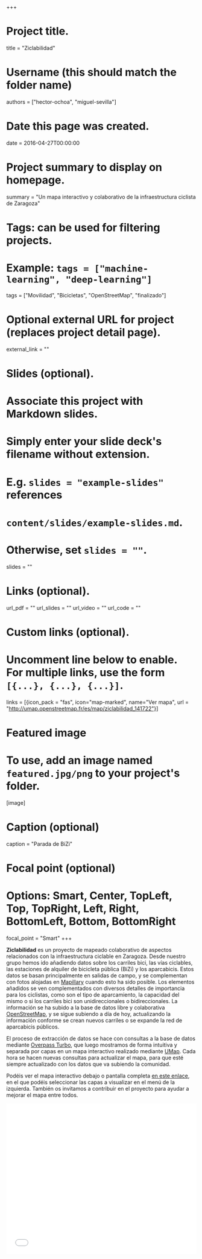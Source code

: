+++
# Project title.
title = "Ziclabilidad"

# Username (this should match the folder name)
authors = ["hector-ochoa", "miguel-sevilla"]

# Date this page was created.
date = 2016-04-27T00:00:00

# Project summary to display on homepage.
summary = "Un mapa interactivo y colaborativo de la infraestructura ciclista de Zaragoza"

# Tags: can be used for filtering projects.
# Example: `tags = ["machine-learning", "deep-learning"]`
tags = ["Movilidad", "Bicicletas", "OpenStreetMap", "finalizado"]

# Optional external URL for project (replaces project detail page).
external_link = ""


# Slides (optional).
#   Associate this project with Markdown slides.
#   Simply enter your slide deck's filename without extension.
#   E.g. `slides = "example-slides"` references
#   `content/slides/example-slides.md`.
#   Otherwise, set `slides = ""`.
slides = ""

# Links (optional).
url_pdf = ""
url_slides = ""
url_video = ""
url_code = ""

# Custom links (optional).
#   Uncomment line below to enable. For multiple links, use the form `[{...}, {...}, {...}]`.
links = [{icon_pack = "fas", icon="map-marked", name="Ver mapa", url = "http://umap.openstreetmap.fr/es/map/ziclabilidad_141722"}]


# Featured image
# To use, add an image named `featured.jpg/png` to your project's folder.
[image]
  # Caption (optional)
  caption = "Parada de BiZi"

  # Focal point (optional)
  # Options: Smart, Center, TopLeft, Top, TopRight, Left, Right, BottomLeft, Bottom, BottomRight
  focal_point = "Smart"
+++


**Ziclabilidad** es un proyecto de mapeado colaborativo de aspectos relacionados con la infraestructura ciclable en Zaragoza. Desde nuestro grupo hemos ido añadiendo datos sobre los carriles bici, las vías ciclables, las estaciones de alquiler de bicicleta pública (BiZi) y los aparcabicis.
Estos datos se basan principalmente en salidas de campo, y se complementan con fotos alojadas en [Mapillary](http://mapillary.com/app) cuando esto ha sido posible.
Los elementos añadidos se ven complementados con diversos detalles de importancia para los ciclistas, como son el tipo de aparcamiento, la capacidad del mismo o si los carriles bici son unidireccionales o bidireccionales.
La información se ha subido a la base de datos libre y colaborativa [OpenStreetMap](http://openstreetmap.org), y se sigue subiendo a día de hoy, actualizando la información conforme se crean nuevos carriles o se expande la red de aparcabicis públicos.

El proceso de extracción de datos se hace con consultas a la base de datos mediante [Overpass Turbo](http://overpass-turbo.eu), que luego mostramos de forma intuitiva y separada por capas en un mapa interactivo realizado mediante [UMap](http://umap.openstreetmap.fr).
Cada hora se hacen nuevas consultas para actualizar el mapa, para que esté siempre actualizado con los datos que va subiendo la comunidad.

Podéis ver el mapa interactivo debajo o pantalla completa [en este enlace](http://umap.openstreetmap.fr/es/map/ziclabilidad_141722), en el que podéis seleccionar las capas a visualizar en el menú de la izquierda.
También os invitamos a contribuir en el proyecto para ayudar a mejorar el mapa entre todos.

<iframe width="100%" height="400px" frameBorder="0" src="//umap.openstreetmap.fr/es/map/ziclabilidad_141722#16/41.6496/-0.8826?scaleControl=false&miniMap=false&scrollWheelZoom=false&zoomControl=true&allowEdit=false&moreControl=true&searchControl=null&tilelayersControl=null&embedControl=null&datalayersControl=true&onLoadPanel=none&captionBar=false"></iframe>


<!-- Todo: poner snippet para mostrar título de las últimas entradas del blog con la etiqueta ziclabilidad -->
